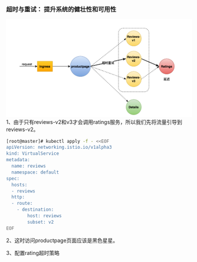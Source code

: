 ### 超时与重试： 提升系统的健壮性和可用性

![](/image/Istio/bookinfo-delay-retry.png)1、由于只有reviews-v2和v3才会调用ratings服务，所以我们先将流量引导到reviews-v2。

```bash
[root@master]# kubectl apply -f - <<EOF
apiVersion: networking.istio.io/v1alpha3
kind: VirtualService
metadata:
  name: reviews
  namespace: default
spec:
  hosts:
  - reviews
  http:
  - route:
    - destination:
        host: reviews
        subset: v2
EOF
```

2、这时访问productpage页面应该是黑色星星。

3、配置rating超时策略

